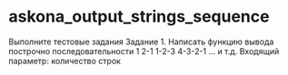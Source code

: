 # askona_output_strings_sequence

Выполните тестовые задания
Задание 1.
Написать функцию вывода построчно последовательности
1
2-1
1-2-3
4-3-2-1
... и т.д.
Входящий параметр: количество строк

